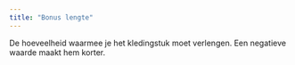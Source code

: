 ```yaml
---
title: "Bonus lengte"
---
```


De hoeveelheid waarmee je het kledingstuk moet verlengen. Een negatieve waarde maakt hem korter.




